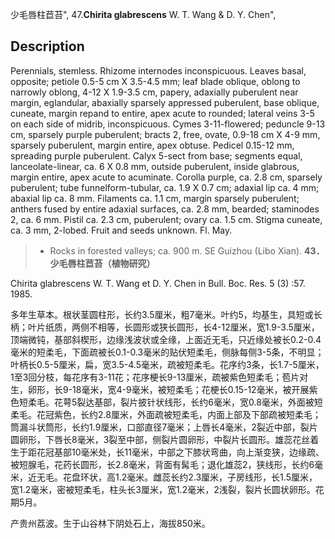 少毛唇柱苣苔",
47.**Chirita glabrescens** W. T. Wang & D. Y. Chen",

## Description
Perennials, stemless. Rhizome internodes inconspicuous. Leaves basal, opposite; petiole 0.5-5 cm X 3.5-4.5 mm; leaf blade oblique, oblong to narrowly oblong, 4-12 X 1.9-3.5 cm, papery, adaxially puberulent near margin, eglandular, abaxially sparsely appressed puberulent, base oblique, cuneate, margin repand to entire, apex acute to rounded; lateral veins 3-5 on each side of midrib, inconspicuous. Cymes 3-11-flowered; peduncle 9-13 cm, sparsely purple puberulent; bracts 2, free, ovate, 0.9-18 cm X 4-9 mm, sparsely puberulent, margin entire, apex obtuse. Pedicel 0.15-12 mm, spreading purple puberulent. Calyx 5-sect from base; segments equal, lanceolate-linear, ca. 6 X 0.8 mm, outside puberulent, inside glabrous, margin entire, apex acute to acuminate. Corolla purple, ca. 2.8 cm, sparsely puberulent; tube funnelform-tubular, ca. 1.9 X 0.7 cm; adaxial lip ca. 4 mm; abaxial lip ca. 8 mm. Filaments ca. 1.1 cm, margin sparsely puberulent; anthers fused by entire adaxial surfaces, ca. 2.8 mm, bearded; staminodes 2, ca. 6 mm. Pistil ca. 2.3 cm, puberulent; ovary ca. 1.5 cm. Stigma cuneate, ca. 3 mm, 2-lobed. Fruit and seeds unknown. Fl. May.

> * Rocks in forested valleys; ca. 900 m. SE Guizhou (Libo Xian).
**43．少毛唇柱苣苔（植物研究）**

Chirita glabrescens W. T. Wang et D. Y. Chen in Bull. Boc. Res. 5 (3) :57. 1985.

多年生草本。根状茎圆柱形，长约3.5厘米，粗7毫米。叶约5，均基生，具短或长柄；叶片纸质，两侧不相等，长圆形或狭长圆形，长4-12厘米，宽1.9-3.5厘米，顶端微钝，基部斜楔形，边缘浅波状或全缘，上面近无毛，只近缘处被长0.2-0.4毫米的短柔毛，下面疏被长0.1-0.3毫米的贴伏短柔毛，侧脉每侧3-5条，不明显；叶柄长0.5-5厘米，扁，宽3.5-4.5毫米，疏被短柔毛。花序约3条，长1.7-5厘米，1至3回分枝，每花序有3-11花；花序梗长9-13厘米，疏被紫色短柔毛；苞片对生，卵形，长9-18毫米，宽4-9毫米，被短柔毛；花梗长0.15-12毫米，被开展紫色短柔毛。花萼5裂达基部，裂片披针状线形，长约6毫米，宽0.8毫米，外面被短柔毛。花冠紫色，长约2.8厘米，外面疏被短柔毛，内面上部及下部疏被短柔毛；筒漏斗状筒形，长约1.9厘米，口部直径7毫米；上唇长4毫米，2裂近中部，裂片圆卵形，下唇长8毫米，3裂至中部，侧裂片圆卵形，中裂片长圆形。雄蕊花丝着生于距花冠基部10毫米处，长11毫米，中部之下膝状弯曲，向上渐变狭，边缘疏、被短腺毛，花药长圆形，长2.8毫米，背面有髯毛；退化雄蕊2，狭线形，长约6毫米，近无毛。花盘环状，高1.2毫米。雌蕊长约2.3厘米，子房线形，长1.5厘米，宽1.2毫米，密被短柔毛，柱头长3厘米，宽1.2毫米，2浅裂，裂片长圆状卵形。花期5月。

产贵州荔波。生于山谷林下阴处石上，海拔850米。
